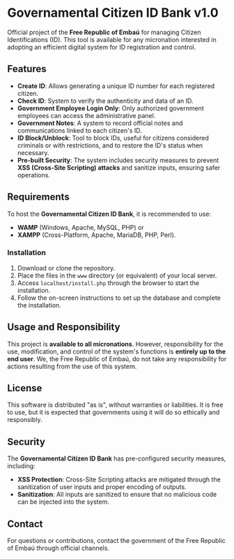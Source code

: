 # Governamental Citizen ID Bank v1.0

Official project of the **Free Republic of Embaú** for managing Citizen Identifications (ID). This tool is available for any micronation interested in adopting an efficient digital system for ID registration and control.

## Features

- **Create ID**: Allows generating a unique ID number for each registered citizen.
- **Check ID**: System to verify the authenticity and data of an ID.
- **Government Employee Login Only**: Only authorized government employees can access the administrative panel.
- **Government Notes**: A system to record official notes and communications linked to each citizen's ID.
- **ID Block/Unblock**: Tool to block IDs, useful for citizens considered criminals or with restrictions, and to restore the ID's status when necessary.
- **Pre-built Security**: The system includes security measures to prevent **XSS (Cross-Site Scripting) attacks** and sanitize inputs, ensuring safer operations.

## Requirements

To host the **Governamental Citizen ID Bank**, it is recommended to use:

- **WAMP** (Windows, Apache, MySQL, PHP) or 
- **XAMPP** (Cross-Platform, Apache, MariaDB, PHP, Perl).

### Installation

1. Download or clone the repository.
2. Place the files in the `www` directory (or equivalent) of your local server.
3. Access `localhost/install.php` through the browser to start the installation.
4. Follow the on-screen instructions to set up the database and complete the installation.

## Usage and Responsibility

This project is **available to all micronations**. However, responsibility for the use, modification, and control of the system's functions is **entirely up to the end user**. We, the Free Republic of Embaú, do not take any responsibility for actions resulting from the use of this system.

## License

This software is distributed "as is", without warranties or liabilities. It is free to use, but it is expected that governments using it will do so ethically and responsibly.

## Security

The **Governamental Citizen ID Bank** has pre-configured security measures, including:

- **XSS Protection**: Cross-Site Scripting attacks are mitigated through the sanitization of user inputs and proper encoding of outputs.
- **Sanitization**: All inputs are sanitized to ensure that no malicious code can be injected into the system.

## Contact

For questions or contributions, contact the government of the Free Republic of Embaú through official channels.

